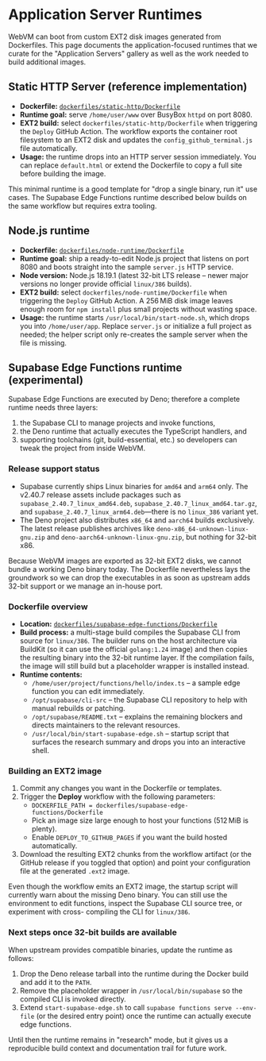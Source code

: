 # Application Server Runtimes

WebVM can boot from custom EXT2 disk images generated from Dockerfiles. This page
documents the application-focused runtimes that we curate for the "Application
Servers" gallery as well as the work needed to build additional images.

## Static HTTP Server (reference implementation)

* **Dockerfile:** [`dockerfiles/static-http/Dockerfile`](../dockerfiles/static-http/Dockerfile)
* **Runtime goal:** serve `/home/user/www` over BusyBox `httpd` on port 8080.
* **EXT2 build:** select `dockerfiles/static-http/Dockerfile` when triggering the
  `Deploy` GitHub Action. The workflow exports the container root filesystem to
  an EXT2 disk and updates the `config_github_terminal.js` file automatically.
* **Usage:** the runtime drops into an HTTP server session immediately. You can
  replace `default.html` or extend the Dockerfile to copy a full site before
  building the image.

This minimal runtime is a good template for "drop a single binary, run it" use
cases. The Supabase Edge Functions runtime described below builds on the same
workflow but requires extra tooling.

## Node.js runtime

* **Dockerfile:** [`dockerfiles/node-runtime/Dockerfile`](../dockerfiles/node-runtime/Dockerfile)
* **Runtime goal:** ship a ready-to-edit Node.js project that listens on port
  8080 and boots straight into the sample `server.js` HTTP service.
* **Node version:** Node.js 18.19.1 (latest 32-bit LTS release – newer major
  versions no longer provide official `linux/386` builds).
* **EXT2 build:** select `dockerfiles/node-runtime/Dockerfile` when triggering
  the `Deploy` GitHub Action. A 256 MiB disk image leaves enough room for
  `npm install` plus small projects without wasting space.
* **Usage:** the runtime starts `/usr/local/bin/start-node.sh`, which drops you
  into `/home/user/app`. Replace `server.js` or initialize a full project as
  needed; the helper script only re-creates the sample server when the file is
  missing.

## Supabase Edge Functions runtime (experimental)

Supabase Edge Functions are executed by Deno; therefore a complete runtime needs
three layers:

1. the Supabase CLI to manage projects and invoke functions,
2. the Deno runtime that actually executes the TypeScript handlers, and
3. supporting toolchains (git, build-essential, etc.) so developers can tweak
   the project from inside WebVM.

### Release support status

* Supabase currently ships Linux binaries for `amd64` and `arm64` only. The
  v2.40.7 release assets include packages such as
  `supabase_2.40.7_linux_amd64.deb`, `supabase_2.40.7_linux_amd64.tar.gz`, and
  `supabase_2.40.7_linux_arm64.deb`—there is no `linux_386` variant yet.
* The Deno project also distributes `x86_64` and `aarch64` builds exclusively.
  The latest release publishes archives like `deno-x86_64-unknown-linux-gnu.zip`
  and `deno-aarch64-unknown-linux-gnu.zip`, but nothing for 32-bit x86.

Because WebVM images are exported as 32-bit EXT2 disks, we cannot bundle a
working Deno binary today. The Dockerfile nevertheless lays the groundwork so we
can drop the executables in as soon as upstream adds 32-bit support or we manage
an in-house port.

### Dockerfile overview

* **Location:** [`dockerfiles/supabase-edge-functions/Dockerfile`](../dockerfiles/supabase-edge-functions/Dockerfile)
* **Build process:** a multi-stage build compiles the Supabase CLI from source
  for `linux/386`. The builder runs on the host architecture via BuildKit (so it
  can use the official `golang:1.24` image) and then copies the resulting binary
  into the 32-bit runtime layer. If the compilation fails, the image will still
  build but a placeholder wrapper is installed instead.
* **Runtime contents:**
  - `/home/user/project/functions/hello/index.ts` – a sample edge function you
    can edit immediately.
  - `/opt/supabase/cli-src` – the Supabase CLI repository to help with manual
    rebuilds or patching.
  - `/opt/supabase/README.txt` – explains the remaining blockers and directs
    maintainers to the relevant resources.
  - `/usr/local/bin/start-supabase-edge.sh` – startup script that surfaces the
    research summary and drops you into an interactive shell.

### Building an EXT2 image

1. Commit any changes you want in the Dockerfile or templates.
2. Trigger the **Deploy** workflow with the following parameters:
   - `DOCKERFILE_PATH = dockerfiles/supabase-edge-functions/Dockerfile`
   - Pick an image size large enough to host your functions (512 MiB is plenty).
   - Enable `DEPLOY_TO_GITHUB_PAGES` if you want the build hosted automatically.
3. Download the resulting EXT2 chunks from the workflow artifact (or the GitHub
   release if you toggled that option) and point your configuration file at the
   generated `.ext2` image.

Even though the workflow emits an EXT2 image, the startup script will currently
warn about the missing Deno binary. You can still use the environment to edit
functions, inspect the Supabase CLI source tree, or experiment with cross-
compiling the CLI for `linux/386`.

### Next steps once 32-bit builds are available

When upstream provides compatible binaries, update the runtime as follows:

1. Drop the Deno release tarball into the runtime during the Docker build and
   add it to the `PATH`.
2. Remove the placeholder wrapper in `/usr/local/bin/supabase` so the compiled
   CLI is invoked directly.
3. Extend `start-supabase-edge.sh` to call `supabase functions serve --env-file`
   (or the desired entry point) once the runtime can actually execute edge
   functions.

Until then the runtime remains in "research" mode, but it gives us a reproducible
build context and documentation trail for future work.
